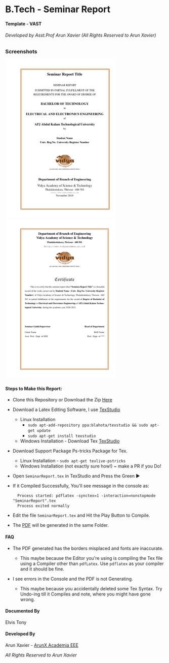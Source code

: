 # B.Tech - Seminar Report
#### Template - VAST
###### Developed by Asst.Prof Arun Xavier (All Rights Reserved to Arun Xavier)

### Screenshots
<img src="git_hosting/sample1.jpg" alt="Title Page" width="350"/> <img src="git_hosting/sample2.jpg" alt="Certificate Page" width="350"/>

#### Steps to Make this Report:
- Clone this Repository or Download the Zip [Here](https://github.com/elvistony/btech-seminar-template/archive/main.zip "Seminar Template")

- Download a Latex Editing Software, I use [TexStudio](https://www.texstudio.org/) 
  - Linux Installation 
    - `sudo apt-add-repository ppa:blahota/texstudio && sudo apt-get update`
    - `sudo apt-get install texstudio`
  - Windows Installation - Download Tex [TexStudio](https://www.texstudio.org/#download) 
  
- Download Support Package Ps-tricks Package for Tex.
  - Linux Installation - `sudo apt-get texlive-pstricks`
  - Windows Installation (not exactly sure how!) ~ make a PR if you Do!
  
- Open `SeminarReport.tex` in TexStudio and Press the Green ▶️
- If it Compiled Successfully, You'll see message in the console as:
   
        Process started: pdflatex -synctex=1 -interaction=nonstopmode "SeminarReport".tex
        Process exited normally

- Edit the file `SeminarReport.tex` and Hit the Play Button to Compile.
- The [PDF](SeminarReport.pdf) will be generated in the same Folder.

#### FAQ

- The PDF generated has the borders misplaced and fonts are inaccurate.
  - This maybe because the Editor you're using is compiling the Tex file using a Compiler other than `pdfLatex`.
    Use `pdflatex` as your compiler and it should be fine.

- I see errors in the Console and the PDF is not Generating.
  - This maybe because you accidentally deleted some Tex Syntax. Try Undo-ing till it Compiles and note, where you might have gone wrong.


#### Documented By
Elvis Tony

#### Developed By
Arun Xavier  - [ArunX Academia EEE](https://arunxeee.blogspot.com/) 

<i>All Rights Reserved to Arun Xavier</i>

